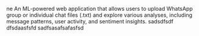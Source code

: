 ne
An ML-powered web application that allows users to upload WhatsApp group or individual chat files (.txt) and explore various analyses, including message patterns, user activity, and sentiment insights.
sadsdfsdf
dfsdaasfsfd
sadfsasafsafasfsd
